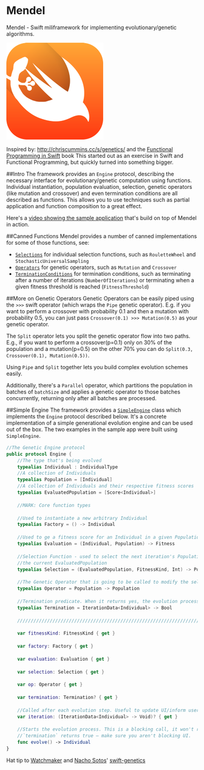 # Mendel

Mendel - Swift miliframework for implementing evolutionary/genetic algorithms.

![Logo](logo@2x.png)

Inspired by: http://chriscummins.cc/s/genetics/ and the [Functional Programming in Swift](http://www.objc.io/books/) book
This started out as an exercise in Swift and Functional Programming, but quickly turned into something bigger.

##Intro
The framework provides an `Engine` protocol, describing the necessary interface for evolutionary/genetic computation using functions. Individual instantiation, population evaluation, selection, genetic operators (like mutation and crossover) and even termination conditions are all described as functions. This allows you to use techniques such as partial application and function composition to a great effect.

Here's a [video showing the sample application](https://www.dropbox.com/s/pn8maleovy61s9c/Mendel%20Demo%20Video.mp4?dl=0) that's build on top of Mendel in action.

##Canned Functions
Mendel provides a number of canned implementations for some of those functions, see: 
* [`Selections`](Mendel/Mendel/Selection.swift) for individual selection functions, such as `RouletteWheel` and `StochasticUniversalSampling`
* [`Operators`](Mendel/Mendel/Operators.swift) for genetic operators, such as `Mutation` and `Crossover`
* [`TerminationConditions`](Mendel/Mendel/Termination.swift) for termination conditions, such as terminating after a number of iterations (`NumberOfIterations`) or terminating when a given fitness threshold is reached (`FitnessThreshold`)

##More on Genetic Operators
Genetic Operators can be easily piped using the `>>>` swift operator (which wraps the `Pipe` genetic operator). E.g. if you want to perform a crossover with probability 0.1 and then a mutation with probability 0.5, you can just pass `Crossover(0.1) >>> Mutation(0.5)` as your genetic operator.

The `Split` operator lets you split the genetic operator flow into two paths. E.g., if you want to perform a crossover(p=0.1) only on 30% of the population and a mutation(p=0.5) on the other 70% you can do `Split(0.3, Crossover(0.1), Mutation(0.5))`.

Using `Pipe` and `Split` together lets you build complex evolution schemes easily.

Additionally, there's a `Parallel` operator, which partitions the population in batches of `batchSize` and applies a genetic operator to those batches concurrently, returning only after all batches are processed.

##Simple Engine
The framework provides a [`SimpleEngine`](https://github.com/saniul/Mendel/blob/master/Mendel/Mendel/Engine.swift#L217) class which implements the `Engine` protocol described below. It's a concrete implementation of a simple generational evolution engine and can be used out of the box. The two examples in the sample app were built using `SimpleEngine`.

```swift
//The Genetic Engine protocol
public protocol Engine {
    //The type that's being evolved
    typealias Individual : IndividualType
    //A collection of Individuals
    typealias Population = [Individual]
    //A collection of Individuals and their respective fitness scores
    typealias EvaluatedPopulation = [Score<Individual>]
    
    //MARK: Core function types
    
    //Used to instantiate a new arbitrary Individual
    typealias Factory = () -> Individual
    
    //Used to ge a fitness score for an Individual in a given Population
    typealias Evaluation = (Individual, Population) -> Fitness
    
    //Selection Function - used to select the next iteration's Population from
    //the current EvaluatedPopulation
    typealias Selection = (EvaluatedPopulation, FitnessKind, Int) -> Population
    
    //The Genetic Operator that is going to be called to modify the selected Population
    typealias Operator = Population -> Population
    
    //Termination predicate. When it returns yes, the evolution process is stopped
    typealias Termination = IterationData<Individual> -> Bool
    
    ////////////////////////////////////////////////////////////////////////////
    
    var fitnessKind: FitnessKind { get }
    
    var factory: Factory { get }
    
    var evaluation: Evaluation { get }
    
    var selection: Selection { get }
    
    var op: Operator { get }
    
    var termination: Termination? { get }
    
    //Called after each evolution step. Useful to update UI/inform user.
    var iteration: (IterationData<Individual> -> Void)? { get }
    
    //Starts the evolution process. This is a blocking call, it won't return until
    //`termination` returns true – make sure you aren't blocking UI.
    func evolve() -> Individual
}
```

Hat tip to [Watchmaker](http://watchmaker.uncommons.org) and [Nacho Sotos](https://github.com/NachoSoto/)' [swift-genetics](https://github.com/NachoSoto/swift-genetics)
